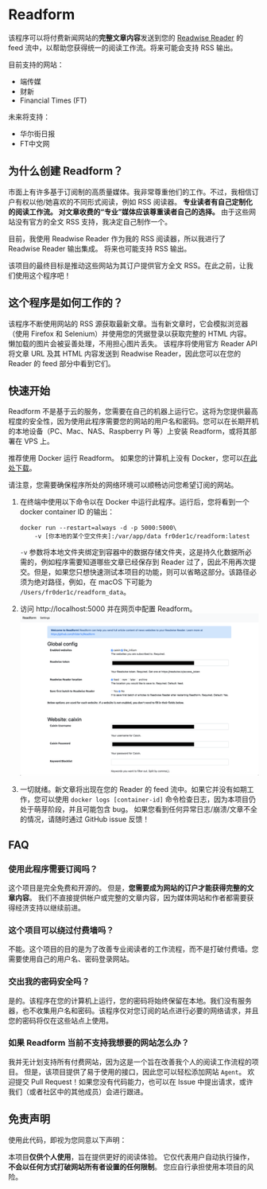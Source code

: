 # Readform

该程序可以将付费新闻网站的**完整文章内容**发送到您的 [Readwise Reader](https://readwise.io/read) 的 feed 流中，以帮助您获得统一的阅读工作流。将来可能会支持 RSS 输出。

目前支持的网站：
- 端传媒
- 财新
- Financial Times (FT)

未来将支持：
- 华尔街日报
- FT中文网

## 为什么创建 Readform？
市面上有许多基于订阅制的高质量媒体。我非常尊重他们的工作。不过，我相信订户有权以他/她喜欢的不同形式阅读，例如 RSS 阅读器。 **专业读者有自己定制化的阅读工作流。 对文章收费的“专业”媒体应该尊重读者自己的选择。** 由于这些网站没有官方的全文 RSS 支持，我决定自己制作一个。

目前，我使用 Readwise Reader 作为我的 RSS 阅读器，所以我进行了 Readwise Reader 输出集成。 将来也可能支持 RSS 输出。

该项目的最终目标是推动这些网站为其订户提供官方全文 RSS。在此之前，让我们使用这个程序吧！

## 这个程序是如何工作的？
该程序不断使用网站的 RSS 源获取最新文章。当有新文章时，它会模拟浏览器（使用 Firefox 和 Selenium）并使用您的凭据登录以获取完整的 HTML 内容。 懒加载的图片会被妥善处理，不用担心图片丢失。 该程序将使用官方 Reader API 将文章 URL 及其 HTML 内容发送到 Readwise Reader，因此您可以在您的 Reader 的 feed 部分中看到它们。


## 快速开始
Readform 不是基于云的服务，您需要在自己的机器上运行它。这将为您提供最高程度的安全性，因为使用此程序需要您的网站的用户名和密码。您可以在长期开机的本地设备（PC、Mac、NAS、Raspberry Pi 等）上安装 Readform，或将其部署在 VPS 上。

推荐使用 Docker 运行 Readform。 如果您的计算机上没有 Docker，您可以[在此处下载](https://docs.docker.com/get-docker/)。

请注意，您需要确保程序所处的网络环境可以顺畅访问您希望订阅的网站。

1. 在终端中使用以下命令以在 Docker 中运行此程序。运行后，您将看到一个 docker container ID 的输出：
     ```
     docker run --restart=always -d -p 5000:5000\
         -v [你本地的某个空文件夹]:/var/app/data fr0der1c/readform:latest
     ```
   
    `-v` 参数将本地文件夹绑定到容器中的数据存储文件夹，这是持久化数据所必需的，例如程序需要知道哪些文章已经保存到 Reader 过了，因此不用再次提交。但是，如果您只想快速测试本项目的功能，则可以省略这部分。该路径必须为绝对路径，例如，在 macOS 下可能为 `/Users/fr0der1c/readform_data`。
2. 访问 http://localhost:5000 并在网页中配置 Readform。
   ![Readform screenshot](./screenshot.png)
3. 一切就绪。新文章将出现在您的 Reader 的 feed 流中。如果它并没有如期工作，您可以使用 `docker logs [container-id]` 命令检查日志，因为本项目仍处于萌芽阶段，并且可能包含 bug。 如果您看到任何异常日志/崩溃/文章不全的情况，请随时通过 GitHub issue 反馈！

## FAQ
### 使用此程序需要订阅吗？
这个项目是完全免费和开源的。 但是，**您需要成为网站的订户才能获得完整的文章内容**。 我们不直接提供帐户或完整的文章内容，因为媒体网站和作者都需要获得经济支持以继续前进。

### 这个项目可以绕过付费墙吗？
不能。这个项目的目的是为了改善专业阅读者的工作流程，而不是打破付费墙。您需要使用自己的用户名、密码登录网站。

### 交出我的密码安全吗？
是的。该程序在您的计算机上运行，您的密码将始终保留在本地。我们没有服务器，也不收集用户名和密码。该程序仅对您订阅的站点进行必要的网络请求，并且您的密码将仅在这些站点上使用。

### 如果 Readform 当前不支持我想要的网站怎么办？
我并无计划支持所有付费网站，因为这是一个旨在改善我个人的阅读工作流程的项目。 但是，该项目提供了易于使用的接口，因此您可以轻松添加网站 `Agent`。 欢迎提交 Pull Request！如果您没有代码能力，也可以在 Issue 中提出请求，或许我们（或者社区中的其他成员）会进行跟进。

## 免责声明
使用此代码，即视为您同意以下声明：

本项目**仅供个人使用**，旨在提供更好的阅读体验。 它仅代表用户自动执行操作，**不会以任何方式打破网站所有者设置的任何限制**。 您应自行承担使用本项目的风险。